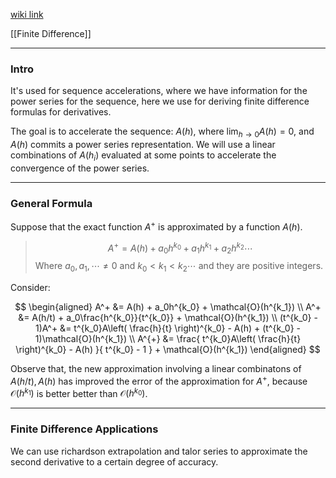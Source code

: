 [wiki link](https://en.wikipedia.org/wiki/Richardson_extrapolation)

[[Finite Difference]]

---
### **Intro**

It's used for sequence accelerations, where we have information for the power series for the sequence, here we use for deriving finite difference formulas for derivatives. 

The goal is to accelerate the sequence: $A(h)$, where $\lim_{h\rightarrow 0}A(h) = 0$, and $A(h)$ commits a power series representation. We will use a linear combinations of $A(h_i)$ evaluated at some points to accelerate the convergence of the power series. 

---
### **General Formula**

Suppose that the exact function $A^{+}$ is approximated by a function $A(h)$. 

> $$
>   A^+ = A(h) + a_0h^{k_0} + a_1 h^{k_1} + a_2 h^{k_2} \cdots 
> $$
> Where $a_0, a_1, \cdots \neq 0$ and $k_0 < k_1 < k_2 \cdots$ and they are positive integers. 

Consider: 

$$
\begin{aligned}
    A^+ &= A(h) + a_0h^{k_0} + \mathcal{O}(h^{k_1})
    \\
    A^+ &= A(h/t) + a_0\frac{h^{k_0}}{t^{k_0}}  + \mathcal{O}(h^{k_1})
    \\
    (t^{k_0} - 1)A^+ &= t^{k_0}A\left(
        \frac{h}{t}
    \right)^{k_0} - A(h) + (t^{k_0} - 1)\mathcal{O}(h^{k_1}) 
    \\
    A^{+} &= \frac{
        t^{k_0}A\left(
            \frac{h}{t}
        \right)^{k_0} - A(h)
    }{
        t^{k_0} - 1
    } + \mathcal{O}(h^{k_1})
\end{aligned}
$$

Observe that, the new approximation involving a linear combinatons of $A(h/t), A(h)$ has improved the error of the approximation for $A^+$, because $\mathcal{O}(h^{k_1})$ is better better than $\mathcal{O}(h^{k_0})$. 

---
### **Finite Difference Applications**

We can use richardson extrapolation and talor series to approximate the second derivative to a certain degree of accuracy. 





